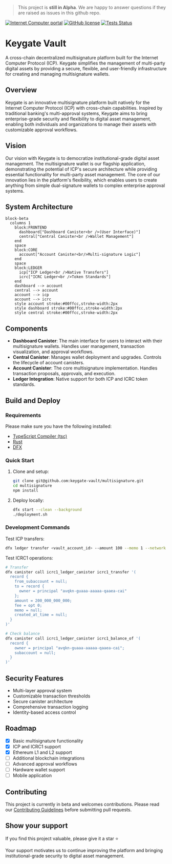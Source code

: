 > This project is **still in Alpha**. We are happy to answer questions if they are raised as issues in this github repo.

[![Internet Computer portal](https://img.shields.io/badge/InternetComputer-grey?logo=internet%20computer&style=for-the-badge)](https://internetcomputer.org)
[![GitHub license](https://img.shields.io/badge/license-Apache%202.0-blue.svg?logo=apache&style=for-the-badge)](LICENSE)
[![Tests Status](https://img.shields.io/github/actions/workflow/status/keygate-vault/multisignature/tests.yaml?logo=githubactions&logoColor=white&style=for-the-badge&label=tests)](./actions/workflows/tests.yaml)

# Keygate Vault

A cross-chain decentralized multisignature platform built for the Internet Computer Protocol (ICP). Keygate simplifies the management of multi-party digital assets by providing a secure, flexible, and user-friendly infrastructure for creating and managing multisignature wallets.

## Overview

Keygate is an innovative multisignature platform built natively for the Internet Computer Protocol (ICP) with cross-chain capabilities. Inspired by traditional banking's multi-approval systems, Keygate aims to bring enterprise-grade security and flexibility to digital asset management, enabling both individuals and organizations to manage their assets with customizable approval workflows.

## Vision

Our vision with Keygate is to democratize institutional-grade digital asset management. The multisignature wallet is our flagship application, demonstrating the potential of ICP's secure architecture while providing essential functionality for multi-party asset management. The core of our innovation lies in the platform's flexibility, which enables users to create anything from simple dual-signature wallets to complex enterprise approval systems.

## System Architecture

```mermaid
block-beta
  columns 1
    block:FRONTEND
      dashboard["Dashboard Canister<br />(User Interface)"]
      central["Central Canister<br />Wallet Management"]
    end
    space
    block:CORE
      account["Account Canister<br/>Multi-signature Logic"]
    end
    space
    block:LEDGER
      icp["ICP Ledger<br />Native Transfers"]
      icrc["ICRC Ledger<br />Token Standards"]
    end
    dashboard --> account
    central --> account
    account --> icp
    account --> icrc
    style account stroke:#00ffcc,stroke-width:2px
    style dashboard stroke:#00ffcc,stroke-width:2px
    style central stroke:#00ffcc,stroke-width:2px
```

## Components

- **Dashboard Canister**: The main interface for users to interact with their multisignature wallets. Handles user management, transaction visualization, and approval workflows.
- **Central Canister**: Manages wallet deployment and upgrades. Controls the lifecycle of account canisters.
- **Account Canister**: The core multisignature implementation. Handles transaction proposals, approvals, and execution.
- **Ledger Integration**: Native support for both ICP and ICRC token standards.

## Build and Deploy

### Requirements

Please make sure you have the following installed:

- [TypeScript Compiler (tsc)](https://www.typescriptlang.org/download/)
- [Rust](https://www.rust-lang.org/tools/install)
- [DFX](https://internetcomputer.org/docs/current/developer-docs/getting-started/install/#installing-dfx-via-dfxvm)

### Quick Start

1. Clone and setup:
   ```bash
   git clone git@github.com:keygate-vault/multisignature.git
   cd multisignature
   npm install
   ```

2. Deploy locally:
   ```bash
   dfx start --clean --background
   ./deployment.sh
   ```

### Development Commands

Test ICP transfers:
```bash
dfx ledger transfer <vault_account_id> --amount 100 --memo 1 --network local --identity minter --fee 0
```

Test ICRC1 operations:
```bash
# Transfer
dfx canister call icrc1_ledger_canister icrc1_transfer '(
  record {
    from_subaccount = null;
    to = record {
      owner = principal "avqkn-guaaa-aaaaa-qaaea-cai"
    };
    amount = 200_000_000_000;
    fee = opt 0;        
    memo = null;
    created_at_time = null;
  }
)'

# Check balance
dfx canister call icrc1_ledger_canister icrc1_balance_of '(
  record {
    owner = principal "avqkn-guaaa-aaaaa-qaaea-cai";
    subaccount = null;
  }
)'
```

## Security Features

- Multi-layer approval system
- Customizable transaction thresholds
- Secure canister architecture
- Comprehensive transaction logging
- Identity-based access control

## Roadmap

- [x] Basic multisignature functionality
- [x] ICP and ICRC1 support
- [X] Ethereum L1 and L2 support
- [ ] Additional blockchain integrations
- [ ] Advanced approval workflows
- [ ] Hardware wallet support
- [ ] Mobile application

## Contributing

This project is currently in beta and welcomes contributions. Please read our [Contributing Guidelines](CONTRIBUTING.md) before submitting pull requests.

## Show your support

If you find this project valuable, please give it a star ⭐️

Your support motivates us to continue improving the platform and bringing institutional-grade security to digital asset management.
